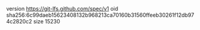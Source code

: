 version https://git-lfs.github.com/spec/v1
oid sha256:6c99daeb15623408132b968213ca70160b31560ffeeb30261f12db974c2820c2
size 15230
